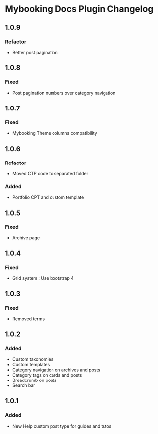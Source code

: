# Mybooking Docs Plugin Changelog

## 1.0.9

### Refactor
- Better post pagination

## 1.0.8

### Fixed
- Post pagination numbers over category navigation

## 1.0.7

### Fixed
- Mybooking Theme columns compatibility

## 1.0.6

### Refactor
- Moved CTP code to separated folder

### Added
- Portfolio CPT and custom template

## 1.0.5

### Fixed
- Archive page

## 1.0.4

### Fixed
- Grid system : Use bootstrap 4

## 1.0.3

### Fixed
- Removed terms

## 1.0.2

### Added
- Custom taxonomies
- Custom templates
- Category navigation on archives and posts
- Category tags on cards and posts
- Breadcrumb on posts
- Search bar

## 1.0.1

### Added
- New Help custom post type for guides and tutos
